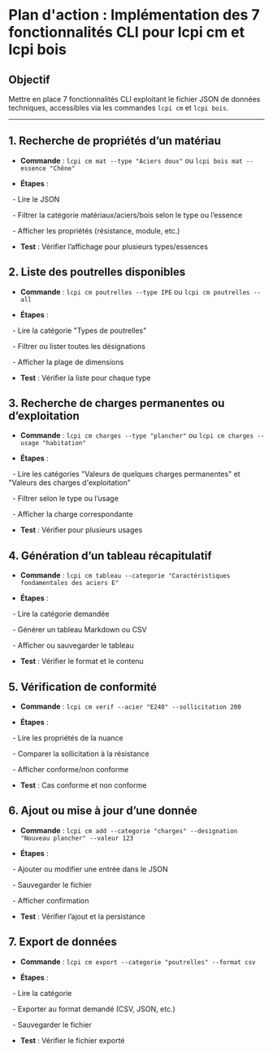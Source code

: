 # Plan d'action : Implémentation des 7 fonctionnalités CLI pour lcpi cm et lcpi bois  
  
  
  
## Objectif  
  
Mettre en place 7 fonctionnalités CLI exploitant le fichier JSON de données techniques, accessibles via les commandes `lcpi cm` et `lcpi bois`.  
  
  
  
---  
  
  
  
## 1. Recherche de propriétés d’un matériau  
  
- **Commande** : `lcpi cm mat --type "Aciers doux"` ou `lcpi bois mat --essence "Chêne"`  
  
- **Étapes** :  
  
  - Lire le JSON  
  
  - Filtrer la catégorie matériaux/aciers/bois selon le type ou l’essence  
  
  - Afficher les propriétés (résistance, module, etc.)  
  
- **Test** : Vérifier l’affichage pour plusieurs types/essences  
  
  
  
## 2. Liste des poutrelles disponibles  
  
- **Commande** : `lcpi cm poutrelles --type IPE` ou `lcpi cm poutrelles --all`  
  
- **Étapes** :  
  
  - Lire la catégorie "Types de poutrelles"  
  
  - Filtrer ou lister toutes les désignations  
  
  - Afficher la plage de dimensions  
  
- **Test** : Vérifier la liste pour chaque type  
  
  
  
## 3. Recherche de charges permanentes ou d’exploitation  
  
- **Commande** : `lcpi cm charges --type "plancher"` ou `lcpi cm charges --usage "habitation"`  
  
- **Étapes** :  
  
  - Lire les catégories "Valeurs de quelques charges permanentes" et "Valeurs des charges d'exploitation"  
  
  - Filtrer selon le type ou l’usage  
  
  - Afficher la charge correspondante  
  
- **Test** : Vérifier pour plusieurs usages  
  
  
  
## 4. Génération d’un tableau récapitulatif  
  
- **Commande** : `lcpi cm tableau --categorie "Caractéristiques fondamentales des aciers E"`  
  
- **Étapes** :  
  
  - Lire la catégorie demandée  
  
  - Générer un tableau Markdown ou CSV  
  
  - Afficher ou sauvegarder le tableau  
  
- **Test** : Vérifier le format et le contenu  
  
  
  
## 5. Vérification de conformité  
  
- **Commande** : `lcpi cm verif --acier "E240" --sollicitation 200`  
  
- **Étapes** :  
  
  - Lire les propriétés de la nuance  
  
  - Comparer la sollicitation à la résistance  
  
  - Afficher conforme/non conforme  
  
- **Test** : Cas conforme et non conforme  
  
  
  
## 6. Ajout ou mise à jour d’une donnée  
  
- **Commande** : `lcpi cm add --categorie "charges" --designation "Nouveau plancher" --valeur 123`  
  
- **Étapes** :  
  
  - Ajouter ou modifier une entrée dans le JSON  
  
  - Sauvegarder le fichier  
  
  - Afficher confirmation  
  
- **Test** : Vérifier l’ajout et la persistance  
  
  
  
## 7. Export de données  
  
- **Commande** : `lcpi cm export --categorie "poutrelles" --format csv`  
  
- **Étapes** :  
  
  - Lire la catégorie  
  
  - Exporter au format demandé (CSV, JSON, etc.)  
  
  - Sauvegarder le fichier  
  
- **Test** : Vérifier le fichier exporté

